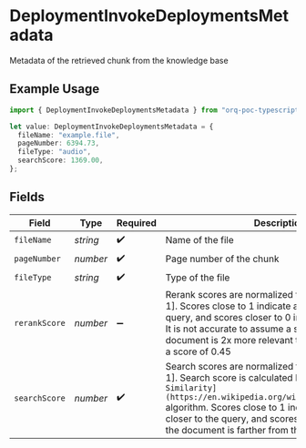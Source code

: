 # DeploymentInvokeDeploymentsMetadata

Metadata of the retrieved chunk from the knowledge base

## Example Usage

```typescript
import { DeploymentInvokeDeploymentsMetadata } from "orq-poc-typescript-multi-env-version/models/operations";

let value: DeploymentInvokeDeploymentsMetadata = {
  fileName: "example.file",
  pageNumber: 6394.73,
  fileType: "audio",
  searchScore: 1369.00,
};
```

## Fields

| Field                                                                                                                                                                                                                                                                                                                 | Type                                                                                                                                                                                                                                                                                                                  | Required                                                                                                                                                                                                                                                                                                              | Description                                                                                                                                                                                                                                                                                                           |
| --------------------------------------------------------------------------------------------------------------------------------------------------------------------------------------------------------------------------------------------------------------------------------------------------------------------- | --------------------------------------------------------------------------------------------------------------------------------------------------------------------------------------------------------------------------------------------------------------------------------------------------------------------- | --------------------------------------------------------------------------------------------------------------------------------------------------------------------------------------------------------------------------------------------------------------------------------------------------------------------- | --------------------------------------------------------------------------------------------------------------------------------------------------------------------------------------------------------------------------------------------------------------------------------------------------------------------- |
| `fileName`                                                                                                                                                                                                                                                                                                            | *string*                                                                                                                                                                                                                                                                                                              | :heavy_check_mark:                                                                                                                                                                                                                                                                                                    | Name of the file                                                                                                                                                                                                                                                                                                      |
| `pageNumber`                                                                                                                                                                                                                                                                                                          | *number*                                                                                                                                                                                                                                                                                                              | :heavy_check_mark:                                                                                                                                                                                                                                                                                                    | Page number of the chunk                                                                                                                                                                                                                                                                                              |
| `fileType`                                                                                                                                                                                                                                                                                                            | *string*                                                                                                                                                                                                                                                                                                              | :heavy_check_mark:                                                                                                                                                                                                                                                                                                    | Type of the file                                                                                                                                                                                                                                                                                                      |
| `rerankScore`                                                                                                                                                                                                                                                                                                         | *number*                                                                                                                                                                                                                                                                                                              | :heavy_minus_sign:                                                                                                                                                                                                                                                                                                    | Rerank scores are normalized to be in the range [0, 1]. Scores close to 1 indicate a high relevance to the query, and scores closer to 0 indicate low relevance. It is not accurate to assume a score of 0.9 means the document is 2x more relevant than a document with a score of 0.45                              |
| `searchScore`                                                                                                                                                                                                                                                                                                         | *number*                                                                                                                                                                                                                                                                                                              | :heavy_check_mark:                                                                                                                                                                                                                                                                                                    | Search scores are normalized to be in the range [0, 1]. Search score is calculated based on `[Cosine Similarity](https://en.wikipedia.org/wiki/Cosine_similarity)` algorithm. Scores close to 1 indicate the document is closer to the query, and scores closer to 0 indicate the document is farther from the query. |